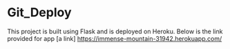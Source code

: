 # Git_Deploy
This project is built using Flask and is deployed on Heroku.
Below is the link provided for app
[a link] https://immense-mountain-31942.herokuapp.com/
